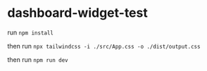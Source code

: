 # dashboard-widget-test

run `npm install`

then run `npx tailwindcss -i ./src/App.css -o ./dist/output.css`

then run `npm run dev`

